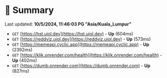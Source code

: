 # 📖 Summary
Last updated: **10/5/2024, 11:46:03 PG "Asia/Kuala_Lumpur"**

- `GET` [https://hst.ujol.dev](https://hst.ujol.dev) - **Up** (604ms)
- `GET` [https://reddviz.ujol.dev](https://reddviz.ujol.dev) - **Up** (573ms)
- `GET` [https://memeapi.cyclic.app](https://memeapi.cyclic.app) - **Up** (2392ms)
- `GET` [https://klik.onrender.com/health](https://klik.onrender.com/health) - **Up** (402ms)
- `GET` [https://dumb.onrender.com](https://dumb.onrender.com) - **Up** (827ms)
